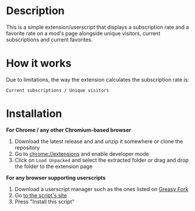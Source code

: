 # Description
This is a simple extension/userscript that displays a subscription rate and a favorite rate on a mod's page alongside unique visitors, current subscriptions and current favorites.

# How it works
Due to limitations, the way the extension calculates the subscription rate is: 

`Current subscriptions / Unique visitors`


# Installation
**For Chrome / any other Chromium-based browser**
1. Download the latest release and and unzip it somewhere or clone the repository
2. Go to [chrome://extensions](chrome://extensions) and enable developer mode
3. Click on `Load Unpacked` and select the extracted folder or drag and drop the folder to the extension page

**For any browser supporting userscripts**
1. Download a userscript manager such as the ones listed on [Greasy Fork](https://greasyfork.org)
2. Go [to the script's site](https://greasyfork.org/en/scripts/435323-steam-workshop-subscription-rates)
3. Press "Install this script"
